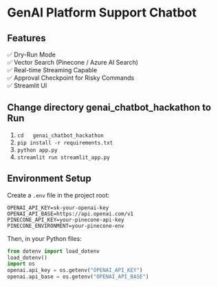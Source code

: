 # GenAI Platform Support Chatbot 

## Features
✅ Dry-Run Mode  
✅ Vector Search (Pinecone / Azure AI Search)  
✅ Real-time Streaming Capable  
✅ Approval Checkpoint for Risky Commands  
✅ Streamlit UI  

##  Change directory genai_chatbot_hackathon to Run 
1. `cd   genai_chatbot_hackathon `
2. `pip install -r requirements.txt`
3. `python app.py`
4. `streamlit run streamlit_app.py`

##  Environment Setup
Create a `.env` file in the project root:
```
OPENAI_API_KEY=sk-your-openai-key
OPENAI_API_BASE=https://api.openai.com/v1
PINECONE_API_KEY=your-pinecone-api-key
PINECONE_ENVIRONMENT=your-pinecone-env
```
Then, in your Python files:
```python
from dotenv import load_dotenv
load_dotenv()
import os
openai.api_key = os.getenv("OPENAI_API_KEY")
openai.api_base = os.getenv("OPENAI_API_BASE")
```
